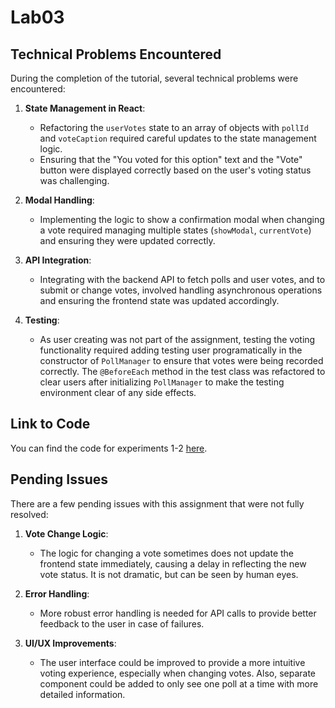 # Lab03

## Technical Problems Encountered

During the completion of the tutorial, several technical problems were encountered:

1. **State Management in React**:
    - Refactoring the `userVotes` state to an array of objects with `pollId` and `voteCaption` required careful updates to the state management logic.
    - Ensuring that the "You voted for this option" text and the "Vote" button were displayed correctly based on the user's voting status was challenging.

2. **Modal Handling**:
    - Implementing the logic to show a confirmation modal when changing a vote required managing multiple states (`showModal`, `currentVote`) and ensuring they were updated correctly.

3. **API Integration**:
    - Integrating with the backend API to fetch polls and user votes, and to submit or change votes, involved handling asynchronous operations and ensuring the frontend state was updated accordingly.

4. **Testing**:
    - As user creating was not part of the assignment, testing the voting functionality required adding testing user programatically in the constructor of `PollManager` to ensure that votes were being recorded correctly. The `@BeforeEach` method in the test class was refactored to clear users after initializing `PollManager` to make the testing environment clear of any side effects.

## Link to Code

You can find the code for experiments 1-2 [here](https://github.com/VojtechLunak/dat250_lab02/tree/master).

## Pending Issues

There are a few pending issues with this assignment that were not fully resolved:

1. **Vote Change Logic**:
    - The logic for changing a vote sometimes does not update the frontend state immediately, causing a delay in reflecting the new vote status. It is not dramatic, but can be seen by human eyes.

2. **Error Handling**:
    - More robust error handling is needed for API calls to provide better feedback to the user in case of failures.

3. **UI/UX Improvements**:
    - The user interface could be improved to provide a more intuitive voting experience, especially when changing votes. Also, separate component could be added to only see one poll at a time with more detailed information.